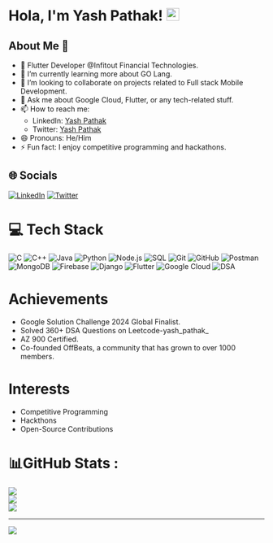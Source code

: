 # Hola, I'm Yash Pathak! <img src="https://media.giphy.com/media/hvRJCLFzcasrR4ia7z/giphy.gif" width="25px">


## About Me   💫
* 🔭 Flutter Developer @Infitout Financial Technologies.
* 🌱 I’m currently learning more about GO Lang.
* 👯 I’m looking to collaborate on projects related to Full stack Mobile Development.
* 💬 Ask me about Google Cloud, Flutter, or any tech-related stuff.
* 📫 How to reach me: 
  - LinkedIn: [Yash Pathak](https://www.linkedin.com/in/yash-pathak-a53ba7226/)
  - Twitter: [Yash Pathak](https://twitter.com/Yashaashu)
* 😄 Pronouns: He/Him
* ⚡ Fun fact: I enjoy competitive programming and hackathons.

## 🌐 Socials
[![LinkedIn](https://img.shields.io/badge/LinkedIn-%230077B5.svg?logo=linkedin&logoColor=white)](https://www.linkedin.com/in/yash-pathak-a53ba7226/) [![Twitter](https://img.shields.io/badge/Twitter-%231DA1F2.svg?logo=twitter&logoColor=white)](https://twitter.com/Yashaashu)

# 💻 Tech Stack
![C](https://img.shields.io/badge/C-%2300599C.svg?style=for-the-badge&logo=c&logoColor=white) ![C++](https://img.shields.io/badge/C++-%2300599C.svg?style=for-the-badge&logo=c%2B%2B&logoColor=white) ![Java](https://img.shields.io/badge/Java-%23ED8B00.svg?style=for-the-badge&logo=java&logoColor=white) ![Python](https://img.shields.io/badge/python-3670A0?style=for-the-badge&logo=python&logoColor=ffdd54) ![Node.js](https://img.shields.io/badge/Node.js-43853D?style=for-the-badge&logo=node.js&logoColor=white) ![SQL](https://img.shields.io/badge/SQL-%2300f.svg?style=for-the-badge&logo=sqlite&logoColor=white) ![Git](https://img.shields.io/badge/Git-%23F05033.svg?style=for-the-badge&logo=git&logoColor=white) ![GitHub](https://img.shields.io/badge/GitHub-%23121011.svg?style=for-the-badge&logo=github&logoColor=white) ![Postman](https://img.shields.io/badge/Postman-FF6C37?style=for-the-badge&logo=postman&logoColor=white) ![MongoDB](https://img.shields.io/badge/MongoDB-%234ea94b.svg?style=for-the-badge&logo=mongodb&logoColor=white) ![Firebase](https://img.shields.io/badge/firebase-%23039BE5.svg?style=for-the-badge&logo=firebase) ![Django](https://img.shields.io/badge/Django-092E20?style=for-the-badge&logo=django&logoColor=white) ![Flutter](https://img.shields.io/badge/Flutter-%2302569B.svg?style=for-the-badge&logo=Flutter&logoColor=white) ![Google Cloud](https://img.shields.io/badge/Google%20Cloud-%234285F4.svg?style=for-the-badge&logo=google-cloud&logoColor=white) ![DSA](https://img.shields.io/badge/DSA-%23121011.svg?style=for-the-badge)

# Achievements
- Google Solution Challenge 2024 Global Finalist.
- Solved 360+ DSA Questions on Leetcode-yash_pathak_
- AZ 900 Certified.
- Co-founded OffBeats, a community that has grown to over 1000 members.

# Interests
- Competitive Programming
- Hackthons
- Open-Source Contributions

# 📊GitHub Stats :
![](https://github-readme-stats.vercel.app/api?username=yash9111&theme=radical&hide_border=true&include_all_commits=false&count_private=false)<br/>
![](https://github-readme-streak-stats.herokuapp.com/?user=yash9111&theme=radical&hide_border=true)<br/>
![](https://github-readme-stats.vercel.app/api/top-langs/?username=yash9111&theme=radical&hide_border=true&include_all_commits=false&count_private=false&layout=compact)

---
[![](https://visitcount.itsvg.in/api?id=yash9111&icon=0&color=0)](https://visitcount.itsvg.in)
